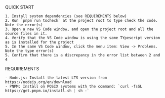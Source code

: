 QUICK START

    1. Install system dependencies (see REQUIREMENTS below)
    2. Run `pnpm run tscheck` at the project root to type check the code. Note the error(s)
	3. Open a new VS Code window, and open the project root and all the source files in it. 
	4. Verify that the VS Code window is using the same TYpescript version as is installed for the project
	5. In the same VS Code window, click the menu item: View -> Problems. Note the type error(s)
	5. Confirm that there is a discrepancy in the error list between 2 and 4


REQUIREMENTS

    - Node.js: Install the latest LTS version from https://nodejs.org/en/download
    - PNPM: Install on POSIX systems with the command: `curl -fsSL https://get.pnpm.io/install.sh | sh -`

